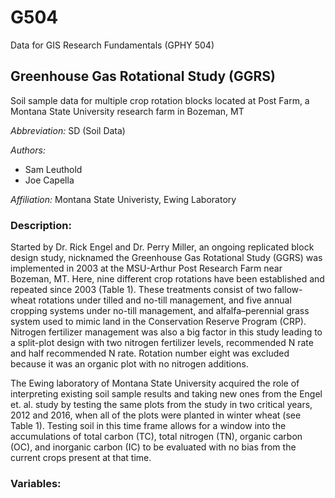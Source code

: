 # G504
Data for GIS Research Fundamentals (GPHY 504) 
## Greenhouse Gas Rotational Study (GGRS)
Soil sample data for multiple crop rotation blocks located at Post Farm, a Montana State University research farm in Bozeman, MT



_Abbreviation:_ SD (Soil Data)



_Authors:_ 
- Sam Leuthold
- Joe Capella


_Affiliation:_ Montana State Univeristy, Ewing Laboratory 


### Description:

Started by Dr. Rick Engel and Dr. Perry Miller, an ongoing replicated block design study, nicknamed the Greenhouse Gas Rotational Study (GGRS) was implemented  in 2003 at the MSU-Arthur Post Research Farm near Bozeman, MT. Here, nine different crop rotations have been established and repeated since 2003 (Table 1). These treatments consist of two fallow-wheat rotations under tilled and no-till management, and five annual cropping systems under no-till management, and alfalfa–perennial grass system used to mimic land in the Conservation Reserve Program (CRP). Nitrogen fertilizer management was also a big factor in this study leading to a split-plot design with two nitrogen fertilizer levels, recommended N rate and half recommended N rate. Rotation number eight was excluded because it was an organic plot with no nitrogen additions.

The Ewing laboratory of Montana State University acquired the role of interpreting existing soil sample results and taking new ones from the Engel et. al. study by testing the same plots from the study in two critical years, 2012 and 2016, when all of the plots were planted in winter wheat (see Table 1). Testing soil in this time frame allows for a window into the accumulations of total carbon (TC), total nitrogen (TN), organic carbon (OC), and inorganic carbon (IC) to be evaluated with no bias from the current crops present at that time. 

### Variables: 
